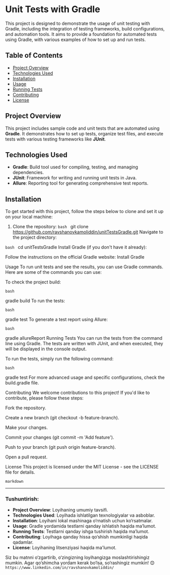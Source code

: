 # Unit Tests with Gradle

This project is designed to demonstrate the usage of unit testing with Gradle, including the integration of testing frameworks, build configurations, and automation tools. It aims to provide a foundation for automated tests using Gradle, with various examples of how to set up and run tests.

## Table of Contents

- [Project Overview](#project-overview)
- [Technologies Used](#technologies-used)
- [Installation](#installation)
- [Usage](#usage)
- [Running Tests](#running-tests)
- [Contributing](#contributing)
- [License](#license)

## Project Overview

This project includes sample code and unit tests that are automated using **Gradle**. It demonstrates how to set up tests, organize test files, and execute tests with various testing frameworks like **JUnit**.

## Technologies Used

- **Gradle**: Build tool used for compiling, testing, and managing dependencies.
- **JUnit**: Framework for writing and running unit tests in Java.
- **Allure**: Reporting tool for generating comprehensive test reports.

## Installation

To get started with this project, follow the steps below to clone and set it up on your local machine:

1. Clone the repository:
```bash ```
   git clone https://github.com/ravshanovkamoliddin/unitTestsGradle.git
Navigate to the project directory:

```bash ```
cd unitTestsGradle
Install Gradle (if you don't have it already):

Follow the instructions on the official Gradle website: Install Gradle

Usage
To run unit tests and see the results, you can use Gradle commands. Here are some of the commands you can use:

To check the project build:

```bash ```

gradle build
To run the tests:

```bash```

gradle test
To generate a test report using Allure:

```bash```

gradle allureReport
Running Tests
You can run the tests from the command line using Gradle. The tests are written with JUnit, and when executed, they will be displayed in the console output.

To run the tests, simply run the following command:

```bash```

gradle test
For more advanced usage and specific configurations, check the build.gradle file.

Contributing
We welcome contributions to this project! If you'd like to contribute, please follow these steps:

Fork the repository.

Create a new branch (git checkout -b feature-branch).

Make your changes.

Commit your changes (git commit -m 'Add feature').

Push to your branch (git push origin feature-branch).

Open a pull request.

License
This project is licensed under the MIT License - see the LICENSE file for details.

```markdown```

---

### **Tushuntirish:**

- **Project Overview**: Loyihaning umumiy tavsifi.
- **Technologies Used**: Loyihada ishlatilgan texnologiyalar va asboblar.
- **Installation**: Loyihani lokal mashinaga o‘rnatish uchun ko‘rsatmalar.
- **Usage**: Gradle yordamida testlarni qanday ishlatish haqida ma’lumot.
- **Running Tests**: Testlarni qanday ishga tushirish haqida ma’lumot.
- **Contributing**: Loyihaga qanday hissa qo‘shish mumkinligi haqida qadamlar.
- **License**: Loyihaning litsenziyasi haqida ma'lumot.

Siz bu matnni o‘zgartirib, o‘zingizning loyihangizga moslashtirishingiz mumkin. Agar qo‘shimcha yordam kerak bo‘lsa, so‘rashingiz mumkin! 😊
```https://www.linkedin.com/in/ravshanovkamoliddin/ ``` 
